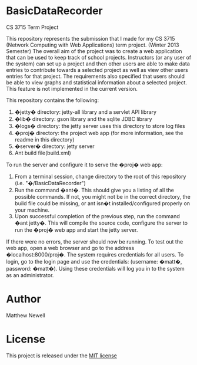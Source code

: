 BasicDataRecorder
==================

CS 3715 Term Project


This repository represents the submission that I made for my CS 3715 (Network Computing with Web Applications) term project. (Winter 2013 Semester) 
The overall aim of the project was to create a web application that can be used to keep track of school projects. 
Instructors (or any user of the system) can set up a project and then other users are able to make data entries to contribute towards a selected project as well as view other users entries for that project.
The requirements also specified that users should be able to view graphs and statistical information about a selected project. This feature is not implemented in the current version.


This repository contains the following:

1)	�jetty� directory: jetty-all library and a servlet API library
2)	�lib� directory: gson library and the sqlite JDBC library
3)	�logs� directory: the jetty server uses this directory to store log files
4)	�proj� directory: the project web app (for more information, see the readme in this directory)
5)	�server� directory: jetty server 
6)	Ant build file(build.xml)


To run the server and configure it to serve the �proj� web app: 

1)	From a terminal session, change directory to the root of this repository (i.e. "�/BasicDataRecorder") 
2)	Run the command �ant�. This should give you a listing of all the possible commands. If not, you might not be in the correct directory, the build file could be missing, or ant isn�t installed/configured properly on your machine.
3)	Upon successful completion of the previous step, run the command �ant jetty�. This will compile the source code, configure the server to run the �proj� web app and start the jetty server.


If there were no errors, the server should now be running. To test out the web app, open a web browser and go to the address �localhost:8000/proj�. The system requires credentials for all users.  To login, go to the login page and use the credentials: (username: �matt�, password: �matt�). Using these credentials will log you in to the system as an administrator.


Author
======

Matthew Newell


License
======

This project is released under the [MIT license](http://opensource.org/licenses/MIT) 
